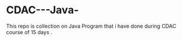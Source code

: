# CDAC---Java-
This repo is collection on Java Program that i have done during CDAC course of 15 days .
